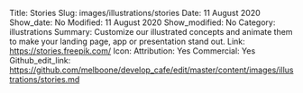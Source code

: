 Title: Stories
Slug: images/illustrations/stories
Date: 11 August 2020
Show_date: No
Modified: 11 August 2020
Show_modified: No
Category: illustrations
Summary:  Customize our illustrated concepts and animate them to make your landing page, app or presentation stand out.
Link: https://stories.freepik.com/
Icon:
Attribution: Yes
Commercial: Yes
Github_edit_link: https://github.com/melboone/develop_cafe/edit/master/content/images/illustrations/stories.md